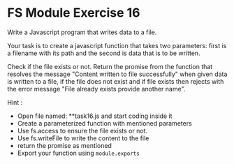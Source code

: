 # FS Module Exercise 16

Write a Javascript program that writes data to a file.

Your task is to create a javascript function that takes two parameters: first is a filename with its path and the second is data that is to be written.

Check if the file exists or not. Return the promise from the function that resolves the message "Content written to file successfully" when given data is written to a file, if the file does not exist and if file exists then rejects with the error message "File already exists provide another name".

Hint :

- Open file named: **task16.js and start coding inside it
- Create a parameterized function with mentioned parameters
- Use fs.access to ensure the file exists or not.
- Use fs.writeFile to write the content to the file
- return the promise as mentioned
- Export your function using `module.exports`